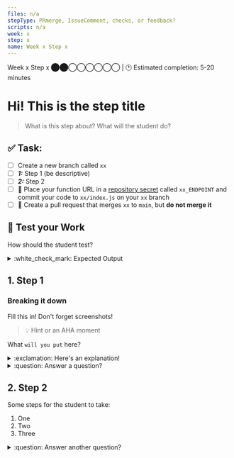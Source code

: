 ```yaml
---
files: n/a
stepType: PRmerge, IssueComment, checks, or feedback?
scripts: n/a
week: x
step: x
name: Week x Step x
---
```


Week x Step x ⬤⬤◯◯◯◯◯◯ | 🕐 Estimated completion: 5-20 minutes

# Hi! This is the step title
> What is this step about? What will the student do?

## ✅ Task:
- [ ] Create a new branch called `xx`
- [ ] ***1:*** Step 1 (be descriptive)
- [ ] ***2:*** Step 2
- [ ] 🚀 Place your function URL in a [repository secret](https://docs.github.com/en/actions/reference/encrypted-secrets#creating-encrypted-secrets-for-a-repository) called `xx_ENDPOINT` and commit your code to `xx/index.js` on your `xx` branch
- [ ] 🚀 Create a pull request that merges `xx` to `main`, but **do not merge it**

## 🚧 Test your Work
How should the student test?

<details>
<summary>:white_check_mark: Expected Output </summary>

Output here.
</details>

## 1. Step 1

### Breaking it down
Fill this in! Don't forget screenshots!

> 💡 Hint or an AHA moment

What `will you put` here?

<details>
<summary>
:exclamation: Here's an explanation!
</summary>

```
context.log("Hi, put some code here!")
```
Explain in depth.
</details>


<details>
<summary> :question: Answer a question?</summary>
</br>

Answer the question here. Don't forget screenshots!
</details>

## 2. Step 2

Some steps for the student to take:
1. One
2. Two
3. Three

<details>
<summary>:question: Answer another question?</summary>


* Add some code
* Add some screenshots
* Add some explanations
<br><br>
</details>